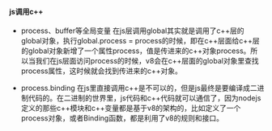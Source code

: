 #### js调用c++
- process、buffer等全局变量
在js层调用global其实就是调用了c++层的global对象，执行global.process = process的时候，即在c++层面给c++层的global对象新增了一个属性process，值是传进来的c++对象process。所以当我们在js层面访问process的时候，v8会在c++层面的global对象里查找process属性，这时候就会找到传进来的c++对象。

- process.binding
在js里直接调用c++是不可以的，但是js最终是要编译成二进制代码的。在二进制的世界里，js代码和c++代码就可以通信了，因为nodejs定义的那些c++模块和c++变量都是基于v8的架构的，比如定义了一个process对象，或者Binding函数，都是利用了v8的规则和接口。